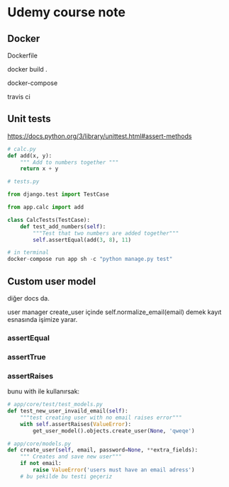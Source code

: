 # Udemy course note

## Docker

Dockerfile

docker build .

docker-compose

travis ci

## Unit tests

https://docs.python.org/3/library/unittest.html#assert-methods


```py
# calc.py
def add(x, y):
    """ Add to numbers together """
    return x + y

# tests.py 

from django.test import TestCase

from app.calc import add

class CalcTests(TestCase):
    def test_add_numbers(self):
        """Test that two numbers are added together"""
        self.assertEqual(add(3, 8), 11)

# in terminal
docker-compose run app sh -c "python manage.py test" 

```

## Custom user model

diğer docs da.

user manager create_user içinde self.normalize_email(email) demek kayıt esnasında işimize yarar.

### assertEqual
### assertTrue
### assertRaises
bunu with ile kullanırsak: 

```py
# app/core/test/test_models.py
def test_new_user_invaild_email(self):
    """test creating user with no email raises error"""
    with self.assertRaises(ValueError):
        get_user_model().objects.create_user(None, 'qweqe')

# app/core/models.py
def create_user(self, email, password=None, **extra_fields):
    """ Creates and save new user"""
    if not email:
        raise ValueError('users must have an email adress')
    # bu şekilde bu testi geçeriz
```
